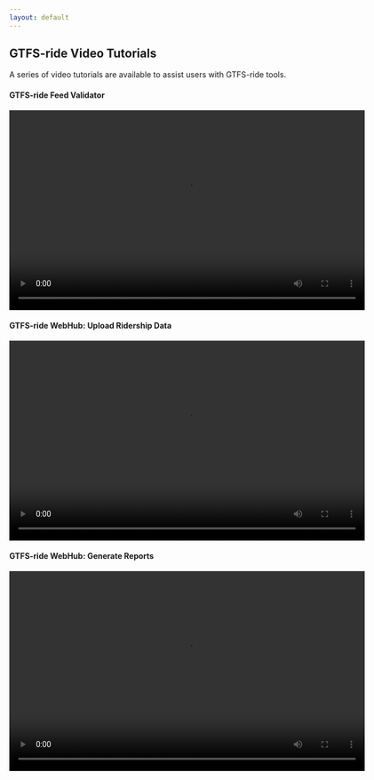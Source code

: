 ```yaml
---
layout: default
---
```


## GTFS-ride Video Tutorials
A series of video tutorials are available to assist users with GTFS-ride tools.

#### GTFS-ride Feed Validator
<video src="videos/FeedValidator_Tutorial.mp4" width="640" height="360" controls preload></video>

#### GTFS-ride WebHub: Upload Ridership Data
<video src="videos/DataUpload_Tutorial.mp4" width="640" height="360" controls preload></video>

#### GTFS-ride WebHub: Generate Reports
<video src="videos/ReportGeneration_Tutorial.mp4" width="640" height="360" controls preload></video>